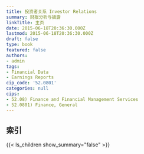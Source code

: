 ```yaml
---
title: 投资者关系 Investor Relations
summary: 财报分析与披露
linkTitle: 主页
date: 2015-06-18T20:36:30.000Z
lastmod: 2015-06-18T20:36:30.000Z
draft: false
type: book
featured: false
authors:
- admin
tags:
- Financial Data
- Earnings Reports
cip_code: '52.0801'
categories: null
cips:
- 52.08) Finance and Financial Management Services
- 52.0801) Finance, General
---
```


## 索引

{{< ls_children show_summary="false" >}}
